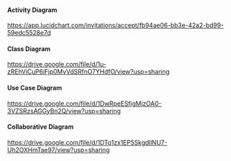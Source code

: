 #### Activity Diagram 
https://app.lucidchart.com/invitations/accept/fb94ae06-bb3e-42a2-bd99-59edc5528e7d

#### Class Diagram 
https://drive.google.com/file/d/1u-zREhViCuP6iFjp0MvVdSRfnO7YHdfO/view?usp=sharing

#### Use Case Diagram 
https://drive.google.com/file/d/1DwRpeESfigMjzOA0-3VZSRzsAGGyBn2Q/view?usp=sharing

#### Collaborative Diagram 
https://drive.google.com/file/d/1DTq1zx1EP5SkgdllNU7-Uh2OXHmTae97/view?usp=sharing
